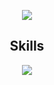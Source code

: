 

<p href="https://api.lanyard.rest/v1/users/1253752890212880505" align="center" width="1000px">
    <img src="https://lanyard.cnrad.dev/api/1196419289553571932?borderRadius=30px"/>
</p>


<h2 align="center">Skills </h2>

<p align="center">
  <a href="https://skillicons.dev">
    <img src="https://skillicons.dev/icons?i=nodejs,python,cs,vscode,js,css,html,go" />
  </a>
</p>

<p href="https://discord.com/users/1196419289553571932" align="center">
    <img alt="" src="https://github-readme-stats.vercel.app/api?username=swoxycan&theme=tokyonight&show_icons=true">
</p>

